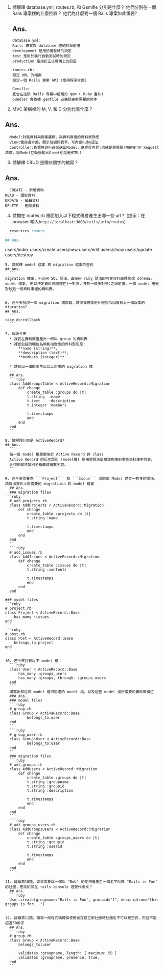 1. 請解釋 database.yml, routes.rb, 和 Gemifle 分別是什麼？ 他們分別在一個 Rails 專案裡的什麼位置？ 他們為什麼對一個 Rails 專案如此重要? 
	## Ans.
	```
	database.yml: 
    Rails 專案與 database 連結的設定檔
    development 是用於開發時的設定
    test 是用於執行自動測試時的設定
    production 是用於正式環境上的設定

	routes.rb:
    設定 URL 的檔案
    設定一個 Rails 專案 API (應用程序介面) 

	Gemifle:
    宣告在這個 Rails 專案中使用的 gem ( Ruby 套件)
    bundler 會依據 gemfile 安裝該專案需要的套件
	```

2. MVC 架構裡的 M, V, 和 C 分別代表什麼？
  ## Ans.
  ```
    Model:封裝資料與商業邏輯，與資料庫裡的資料表對應
    View:使用者介面，顯示及編輯表單，可內嵌Ruby語法
    Controller:負責將資料送進送出Model，處理從外界(也就是瀏覽器)來的HTTP Request請求，與Model互動後輸出View(也就是HTML) 
  ```

3. 請解釋 CRUD 是哪四個字的縮寫？
  ## Ans.  
  ```
	CREATE - 新增資料
  READ - 讀取資料
  UPDATE - 編輯資料
  DELETE - 刪除資料
  ```

4. 請問在 routes.rb 裡面加入以下程式碼會產生出哪一些 url？ (提示：在 browser 輸入```http://localhost:3000/rails/info/routes```)
  ```ruby
	resources :users
	```
  ## Ans.        
  ```      
  users/index
  users/create
  users/new
  users/edit
  users/show
  users/update
  users/destroy    
  ```   
5. 請解釋 model 檔案 和 migration 檔案的差別
  ## Ans.
	```      
  migration 檔案，不必用 SQL 語法，直接用 ruby 語法即可在資料庫裡修改 schema;  
  model 檔案, 用以決定資料間關連性(一對多，多對一或多對多)之設定檔，一個 model 檔是對映到一個資料庫裡的資料表。
	```        

6. 若今天發現一個 migration 檔寫錯，請問我應該用什麼指令回復到上一個版本的 migration? 
  ## Ans.
	```      
  rake db:rollback
	```

7. 假設今天
	* 我要在資料庫裡產出一個叫 group 的資料表
	* 裡面包括的欄位名稱和相對應的資料型別是： 
		**name (string)**,
		**description (text)**,
		**members (integer)**
				
	* 請寫出一個能產生出以上需求的 migration 檔  
	---
	## Ans.
	```ruby
	class AddGroupsTable < ActiveRecord::Migration
		def change
			create_table :groups do |t|
			t.string  :name
			t.text    :description
			t.integer :members

			t.timestamps
			end
		end
	end
	```    

8. 請解釋什麼是 ActiveRecord? 
  ## Ans.
	```    
	每一個 model 檔是繼承於 Active Record 的 class  
	Active Record 的衍生類別 (model檔) 例用慣例決定應該對應到哪些資料庫中的表。
	此慣例即將類別名稱轉成複數名詞。
	```
    
9. 若今天需要為 ```Project``` 和 ```Issue``` 這兩個 Model 建立一對多的關係，請寫出實作上所需要的 migratiion 和 model 檔案
	## Ans.  
	### migration files  
  ```ruby
	# add_projects.rb
	class AddProjects < ActiveRecord::Migration
		def change
			create_table :projects do |t|
			t.string :name            

			t.timestamps
			end
		end
	end
	``` 
	```ruby
	# add_issues.rb
	class AddIssues < ActiveRecord::Migration
		def change
			create_table :issues do |t|
			t.string :contents            

			t.timestamps
			end
		end
	end
  ```
	### model files  
	```ruby
	# project.rb
	class Project < ActiveRecord::Base
		has_many :issues  
	end
	```
	```ruby
	# post.rb
	class Post < ActiveRecord::Base        
		belongs_to:project
	end
  ```    

10. 若今天我有以下 model 檔：
	```ruby
	class User < ActiveRecord::Base
		has_many :groups_users
		has_many :groups, through: :groups_users 
	end
	```
	請寫出和這個 model 檔相關連的 model 檔，以及這些 model 檔所需要的資料庫欄位
	### Ans.  
	### model files    
	```ruby
	# group.rb
	class Group < ActiveRecord::Base        
			belongs_to:user
	end
	```
	```ruby
	# group_user.rb
	class GroupsUser < ActiveRecord::Base        
			belongs_to:user
	end
	```    
	### migration files    
	```ruby
	# add_groups.rb
	class AddUsers < ActiveRecord::Migration
		def change
			create_table :groups do |t|
			t.string :groupname
			t.string :groupid
			t.string :description            

			t.timestamps
			end
		end
	end
	```    
	```ruby
	# add_groups_users.rb
	class AddGroupsUsers < ActiveRecord::Migration
		def change
			create_table :groups_users do |t|
			t.string :groupid
			t.string :userid            

			t.timestamps
			end
		end
	end
	```

11. 延續第10題，如果需要讓一個叫 "Bob" 的使用者產生一個名字叫做 "Rails is Fun" 的社團，應該如何在 rails console 裡實作出來？
	## Ans.    
	```ruby
	User.create(groupname:"Rails is Fun", groupid="1", description="this groups is for...")
	```

12. 延續第11題，請寫一段程式碼確保使用者在建立新社團時社團名不可以是空白，而且不能超過50個字
	## Ans.  
	```ruby
	# group.rb
	class Group < ActiveRecord::Base        
		belongs_to:user
		
		validates :groupname, length: { maximum: 50 }
		validates :groupname, presence: true;
	end
	```